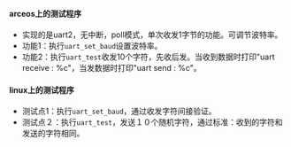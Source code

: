 #### arceos上的测试程序

- 实现的是uart2，无中断，poll模式，单次收发1字节的功能。可调节波特率。
- 功能1：执行`uart_set_baud`设置波特率。
- 功能2：执行`uart_test`收发10个字符，先收后发。当收到数据时打印"uart receive : %c"，当发数据时打印"uart send : %c"。

#### linux上的测试程序

- 测试点1：执行`uart_set_baud`，通过收发字符间接验证。
- 测试点２：执行`uart_test`，发送１０个随机字符，通过标准：收到的字符和发送的字符相同。